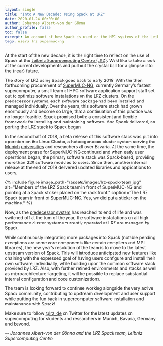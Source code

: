 ```yaml
---
layout: single
title: "Into A New Decade: Using Spack at LRZ"
date: 2020-01-24 00:00:00
author: Johannes Albert-von der Gönna
author_profile: false
toc: false
excerpt: An account of how Spack is used on the HPC systems of the Leibniz Supercomputing Centre (LRZ): origins, ongoing development and outlook on the future.
tags: users lrz supermuc-ng
---
```


At the start of the new decade, it is the right time to reflect on the use of Spack at the [Leibniz Supercomputing Centre (LRZ)](https://www.lrz.de). We’d like to take a look at the current developments and pull out the crystal ball for a glimpse into the (near) future.

The story of LRZ using Spack goes back to early 2018. With the then forthcoming procurement of [SuperMUC-NG](https://doku.lrz.de/display/PUBLIC/SuperMUC-NG), currently Germany’s fastest supercomputer, a small team of HPC software application support staff set out to optimize software installations on the LRZ clusters. On the predecessor systems, each software package had been installed and managed individually. Over the years, this software stack had grown enormously and become so large, that a continuation of this practice was no longer feasible. Spack promised both: a consistent and flexible framework for installing and maintaining software. And Spack delivered, so porting the LRZ stack to Spack began.

In the second half of 2018, a beta release of this software stack was put into operation on the Linux Cluster, a heterogeneous cluster system serving the [Munich](https://www.uni-muenchen.de/index.html) [universities](https://www.tum.de/) and researchers all over Bavaria. At the same time, the deployment phase for SuperMUC-NG continued and when early user operations began, the primary software stack was Spack-based, providing more than 220 software modules to users. Since then, another internal release at the end of 2019 delivered updated libraries and applications to users.

{% include figure image_path="/assets/images/lrz-spack-team.jpg" alt="Members of the LRZ Spack team in front of SuperMUC-NG and pointing at a Spack sticker placed on the rack front." caption="The LRZ Spack team in front of SuperMUC-NG. Yes, we did put a sticker on the machine." %}

Now, as the [predecessor system](https://www.lrz.de/wir/newsletter/2019-12_en/#Adieu_SuperMUC_Phase1) has reached its end of life and was switched off at the turn of the year, the software installations on all high performance cluster systems currently operated at LRZ are managed by Spack.

While continuously integrating more packages into Spack (notable pending exceptions are some core components like certain compilers and MPI libraries), the new year’s resolution of the team is to move to the latest upstream version of Spack. This will introduce anticipated new features like chaining with the expressed goal of having users configure and install their own software, individually, while building upon the common software stack provided by LRZ. Also, with further refined environments and stacks as well as microarchitecture-targeting, it will be possible to replace substantial internal configuration and code customizations.

The team is looking forward to continue working alongside the very active Spack community, contributing to upstream development and user support while putting the fun back in supercomputer software installation and maintenance with Spack!

Make sure to follow [@lrz_de](https://twitter.com/lrz_de) on Twitter for the latest updates on supercomputing for students and researchers in Munich, Bavaria, Germany and beyond.

*-- Johannes Albert-von der Gönna and the LRZ Spack team, Leibniz Supercomputing Centre*
